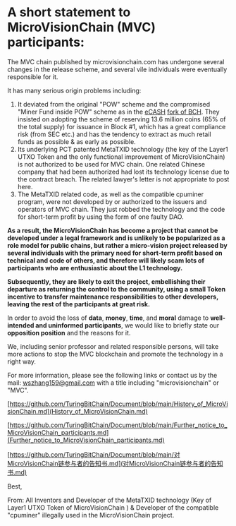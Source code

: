 # A short statement to MicroVisionChain (MVC) participants: 

The MVC chain published by microvisionchain.com has undergone several changes in the release scheme, and several vile individuals were eventually responsible for it. 

It has many serious origin problems including:
1) It deviated from the original "POW" scheme and the compromised "Miner Fund inside POW" scheme as in the [eCASH](https://gnc.e.cash/) [fork of BCH](https://proofofwriting.com/150/). They insisted on adopting the scheme of reserving 13.6 million coins (65% of the total supply) for issuance in Block #1, which has a great compliance risk (from SEC etc.) and has the tendency to extract as much retail funds as possible & as early as possible.
2) Its underlying PCT patented MetaTXID technology (the key of the Layer1 UTXO Token and the only functional improvement of MicroVisionChain) is not authorized to be used for MVC chain. One related Chinese company that had been authorized had lost its technology license due to the contract breach. The related lawyer's letter is not appropriate to post here.
3) The MetaTXID related code, as well as the compatible cpuminer program, were not developed by or authorized to the issuers and operators of MVC chain. They just robbed the technology and the code for short-term profit by using the form of one faulty DAO. 
 
**As a result, the MicroVisionChain has become a project that cannot be developed under a legal framework and is unlikely to be popularized as a role model for public chains, but rather a micro-vision project released by several individuals with the primary need for short-term profit based on technical and code of others, and therefore will likely scam lots of participants who are enthusiastic about the L1 technology.**

**Subsequently, they are likely to exit the project, embellishing their departure as returning the control to the community, using a small Token incentive to transfer maintenance responsibilities to other developers, leaving the rest of the participants at great risk.**

In order to avoid the loss of **data**, **money**, **time**, and **moral** damage to **well-intended and uninformed participants**, we would like to briefly state our **opposition position** and the reasons for it.

We, including senior professor and related responsible persons, will take more actions to stop the MVC blockchain and promote the technology in a right way.

For more information, please see the following links or contact us by the mail: wszhang159@gmail.com with a title including "microvisionchain" or "MVC".

[https://github.com/TuringBitChain/Document/blob/main/History_of_MicroVisionChain.md](History_of_MicroVisionChain.md) 

[https://github.com/TuringBitChain/Document/blob/main/Further_notice_to_MicroVisionChain_participants.md](Further_notice_to_MicroVisionChain_participants.md)

[https://github.com/TuringBitChain/Document/blob/main/对MicroVisionChain链参与者的告知书.md](对MicroVisionChain链参与者的告知书.md)

Best,

From: All Inventors and Developer of the MetaTXID technology (Key of Layer1 UTXO Token of MicroVisionChain ) & Developer of the compatible "cpuminer" illegally used in the MicroVisionChain project.
